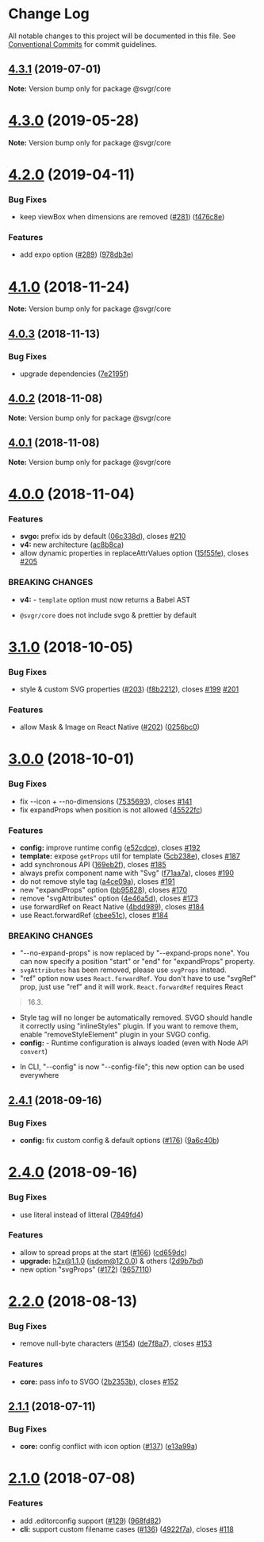 # Change Log

All notable changes to this project will be documented in this file.
See [Conventional Commits](https://conventionalcommits.org) for commit guidelines.

## [4.3.1](https://github.com/smooth-code/svgr/tree/master/packages/core/compare/v4.3.0...v4.3.1) (2019-07-01)

**Note:** Version bump only for package @svgr/core





# [4.3.0](https://github.com/smooth-code/svgr/tree/master/packages/core/compare/v4.2.0...v4.3.0) (2019-05-28)

**Note:** Version bump only for package @svgr/core





# [4.2.0](https://github.com/smooth-code/svgr/tree/master/packages/core/compare/v4.1.0...v4.2.0) (2019-04-11)


### Bug Fixes

* keep viewBox when dimensions are removed ([#281](https://github.com/smooth-code/svgr/tree/master/packages/core/issues/281)) ([f476c8e](https://github.com/smooth-code/svgr/tree/master/packages/core/commit/f476c8e))


### Features

* add expo option ([#289](https://github.com/smooth-code/svgr/tree/master/packages/core/issues/289)) ([978db3e](https://github.com/smooth-code/svgr/tree/master/packages/core/commit/978db3e))





# [4.1.0](https://github.com/smooth-code/svgr/compare/v4.0.4...v4.1.0) (2018-11-24)

**Note:** Version bump only for package @svgr/core





## [4.0.3](https://github.com/smooth-code/svgr/compare/v4.0.2...v4.0.3) (2018-11-13)


### Bug Fixes

* upgrade dependencies ([7e2195f](https://github.com/smooth-code/svgr/commit/7e2195f))





## [4.0.2](https://github.com/smooth-code/svgr/compare/v4.0.1...v4.0.2) (2018-11-08)

**Note:** Version bump only for package @svgr/core





## [4.0.1](https://github.com/smooth-code/svgr/compare/v4.0.0...v4.0.1) (2018-11-08)

**Note:** Version bump only for package @svgr/core





# [4.0.0](https://github.com/smooth-code/svgr/compare/v3.1.0...v4.0.0) (2018-11-04)


### Features

* **svgo:** prefix ids by default ([06c338d](https://github.com/smooth-code/svgr/commit/06c338d)), closes [#210](https://github.com/smooth-code/svgr/issues/210)
* **v4:** new architecture ([ac8b8ca](https://github.com/smooth-code/svgr/commit/ac8b8ca))
* allow dynamic properties in replaceAttrValues option ([15f55fe](https://github.com/smooth-code/svgr/commit/15f55fe)), closes [#205](https://github.com/smooth-code/svgr/issues/205)


### BREAKING CHANGES

* **v4:** - `template` option must now returns a Babel AST
- `@svgr/core` does not include svgo & prettier by default





# [3.1.0](https://github.com/smooth-code/svgr/compare/v3.0.0...v3.1.0) (2018-10-05)


### Bug Fixes

* style & custom SVG properties ([#203](https://github.com/smooth-code/svgr/issues/203)) ([f8b2212](https://github.com/smooth-code/svgr/commit/f8b2212)), closes [#199](https://github.com/smooth-code/svgr/issues/199) [#201](https://github.com/smooth-code/svgr/issues/201)


### Features

* allow Mask & Image on React Native ([#202](https://github.com/smooth-code/svgr/issues/202)) ([0256bc0](https://github.com/smooth-code/svgr/commit/0256bc0))





<a name="3.0.0"></a>
# [3.0.0](https://github.com/smooth-code/svgr/compare/v2.4.1...v3.0.0) (2018-10-01)


### Bug Fixes

* fix --icon + --no-dimensions ([7535693](https://github.com/smooth-code/svgr/commit/7535693)), closes [#141](https://github.com/smooth-code/svgr/issues/141)
* fix expandProps when position is not allowed ([45522fc](https://github.com/smooth-code/svgr/commit/45522fc))


### Features

* **config:** improve runtime config ([e52cdce](https://github.com/smooth-code/svgr/commit/e52cdce)), closes [#192](https://github.com/smooth-code/svgr/issues/192)
* **template:** expose `getProps` util for template ([5cb238e](https://github.com/smooth-code/svgr/commit/5cb238e)), closes [#187](https://github.com/smooth-code/svgr/issues/187)
* add synchronous API ([169eb2f](https://github.com/smooth-code/svgr/commit/169eb2f)), closes [#185](https://github.com/smooth-code/svgr/issues/185)
* always prefix component name with "Svg" ([f71aa7a](https://github.com/smooth-code/svgr/commit/f71aa7a)), closes [#190](https://github.com/smooth-code/svgr/issues/190)
* do not remove style tag ([a4ce09a](https://github.com/smooth-code/svgr/commit/a4ce09a)), closes [#191](https://github.com/smooth-code/svgr/issues/191)
* new "expandProps" option ([bb95828](https://github.com/smooth-code/svgr/commit/bb95828)), closes [#170](https://github.com/smooth-code/svgr/issues/170)
* remove "svgAttributes" option ([4e46a5d](https://github.com/smooth-code/svgr/commit/4e46a5d)), closes [#173](https://github.com/smooth-code/svgr/issues/173)
* use forwardRef on React Native ([4bdd989](https://github.com/smooth-code/svgr/commit/4bdd989)), closes [#184](https://github.com/smooth-code/svgr/issues/184)
* use React.forwardRef ([cbee51c](https://github.com/smooth-code/svgr/commit/cbee51c)), closes [#184](https://github.com/smooth-code/svgr/issues/184)


### BREAKING CHANGES

* "--no-expand-props" is now replaced by "--expand-props none". You can now specify a position "start" or "end" for "expandProps"
property.
* `svgAttributes` has been removed, please use `svgProps` instead.
* "ref" option now uses `React.forwardRef`. You don't have to use "svgRef"
prop, just use "ref" and it will work. `React.forwardRef` requires React
> 16.3.
* Style tag will no longer be automatically removed. SVGO should handle it
correctly using "inlineStyles" plugin. If you want to remove them,
enable "removeStyleElement" plugin in your SVGO config.
* **config:** - Runtime configuration is always loaded (even with Node API `convert`)
- In CLI, "--config" is now "--config-file"; this new option can be used
everywhere





<a name="2.4.1"></a>
## [2.4.1](https://github.com/smooth-code/svgr/compare/v2.4.0...v2.4.1) (2018-09-16)


### Bug Fixes

* **config:** fix custom config & default options ([#176](https://github.com/smooth-code/svgr/issues/176)) ([9a6c40b](https://github.com/smooth-code/svgr/commit/9a6c40b))





<a name="2.4.0"></a>
# [2.4.0](https://github.com/smooth-code/svgr/compare/v2.3.0...v2.4.0) (2018-09-16)


### Bug Fixes

* use literal instead of litteral ([7849fd4](https://github.com/smooth-code/svgr/commit/7849fd4))


### Features

* allow to spread props at the start ([#166](https://github.com/smooth-code/svgr/issues/166)) ([cd659dc](https://github.com/smooth-code/svgr/commit/cd659dc))
* **upgrade:** h2x@1.1.0 (jsdom@12.0.0) & others ([2d9b7bd](https://github.com/smooth-code/svgr/commit/2d9b7bd))
* new option "svgProps" ([#172](https://github.com/smooth-code/svgr/issues/172)) ([9657110](https://github.com/smooth-code/svgr/commit/9657110))





<a name="2.2.0"></a>
# [2.2.0](https://github.com/smooth-code/svgr/compare/v2.1.1...v2.2.0) (2018-08-13)


### Bug Fixes

* remove null-byte characters ([#154](https://github.com/smooth-code/svgr/issues/154)) ([de7f8a7](https://github.com/smooth-code/svgr/commit/de7f8a7)), closes [#153](https://github.com/smooth-code/svgr/issues/153)


### Features

* **core:** pass info to SVGO ([2b2353b](https://github.com/smooth-code/svgr/commit/2b2353b)), closes [#152](https://github.com/smooth-code/svgr/issues/152)





<a name="2.1.1"></a>
## [2.1.1](https://github.com/smooth-code/svgr/compare/v2.1.0...v2.1.1) (2018-07-11)


### Bug Fixes

* **core:** config conflict with icon option ([#137](https://github.com/smooth-code/svgr/issues/137)) ([e13a99a](https://github.com/smooth-code/svgr/commit/e13a99a))




<a name="2.1.0"></a>
# [2.1.0](https://github.com/smooth-code/svgr/compare/v2.0.0...v2.1.0) (2018-07-08)


### Features

* add .editorconfig support ([#129](https://github.com/smooth-code/svgr/issues/129)) ([968fd82](https://github.com/smooth-code/svgr/commit/968fd82))
* **cli:** support custom filename cases ([#136](https://github.com/smooth-code/svgr/issues/136)) ([4922f7a](https://github.com/smooth-code/svgr/commit/4922f7a)), closes [#118](https://github.com/smooth-code/svgr/issues/118)
